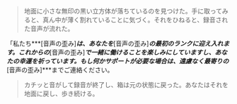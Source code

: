 > 地面に小さな無印の黒い立方体が落ちているのを見つけた。手に取ってみると、真ん中が薄く割れていることに気づく。それをひねると、録音された音声が流れた。

「私たち***[音声の歪み]***は、あなたを***[音声の歪み]***の最初のランクに迎え入れます。これからの***[音声の歪み]***で一緒に働けることを楽しみにしていますし、あなたの幸運を祈っています。もし何かサポートが必要な場合は、遠慮なく最寄りの***[音声の歪み]***までご連絡ください。

> カチッと音がして録音が終了し、箱は元の状態に戻った。あなたはそれを地面に戻し、歩き続ける。
